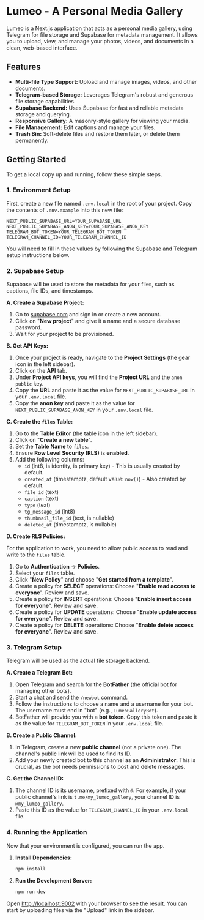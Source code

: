 # Lumeo - A Personal Media Gallery

Lumeo is a Next.js application that acts as a personal media gallery, using Telegram for file storage and Supabase for metadata management. It allows you to upload, view, and manage your photos, videos, and documents in a clean, web-based interface.

## Features

-   **Multi-file Type Support:** Upload and manage images, videos, and other documents.
-   **Telegram-based Storage:** Leverages Telegram's robust and generous file storage capabilities.
-   **Supabase Backend:** Uses Supabase for fast and reliable metadata storage and querying.
-   **Responsive Gallery:** A masonry-style gallery for viewing your media.
-   **File Management:** Edit captions and manage your files.
-   **Trash Bin:** Soft-delete files and restore them later, or delete them permanently.

## Getting Started

To get a local copy up and running, follow these simple steps.

### 1. Environment Setup

First, create a new file named `.env.local` in the root of your project. Copy the contents of `.env.example` into this new file:

```
NEXT_PUBLIC_SUPABASE_URL=YOUR_SUPABASE_URL
NEXT_PUBLIC_SUPABASE_ANON_KEY=YOUR_SUPABASE_ANON_KEY
TELEGRAM_BOT_TOKEN=YOUR_TELEGRAM_BOT_TOKEN
TELEGRAM_CHANNEL_ID=YOUR_TELEGRAM_CHANNEL_ID
```

You will need to fill in these values by following the Supabase and Telegram setup instructions below.

### 2. Supabase Setup

Supabase will be used to store the metadata for your files, such as captions, file IDs, and timestamps.

**A. Create a Supabase Project:**

1.  Go to [supabase.com](https://supabase.com) and sign in or create a new account.
2.  Click on "**New project**" and give it a name and a secure database password.
3.  Wait for your project to be provisioned.

**B. Get API Keys:**

1.  Once your project is ready, navigate to the **Project Settings** (the gear icon in the left sidebar).
2.  Click on the **API** tab.
3.  Under **Project API keys**, you will find the **Project URL** and the `anon` `public` key.
4.  Copy the **URL** and paste it as the value for `NEXT_PUBLIC_SUPABASE_URL` in your `.env.local` file.
5.  Copy the **anon key** and paste it as the value for `NEXT_PUBLIC_SUPABASE_ANON_KEY` in your `.env.local` file.

**C. Create the `files` Table:**

1.  Go to the **Table Editor** (the table icon in the left sidebar).
2.  Click on "**Create a new table**".
3.  Set the **Table Name** to `files`.
4.  Ensure **Row Level Security (RLS)** is **enabled**.
5.  Add the following columns:
    -   `id` (int8, is identity, is primary key) - This is usually created by default.
    -   `created_at` (timestamptz, default value: `now()`) - Also created by default.
    -   `file_id` (text)
    -   `caption` (text)
    -   `type` (text)
    -   `tg_message_id` (int8)
    -   `thumbnail_file_id` (text, is nullable)
    -   `deleted_at` (timestamptz, is nullable)

**D. Create RLS Policies:**

For the application to work, you need to allow public access to read and write to the `files` table.

1.  Go to **Authentication** -> **Policies**.
2.  Select your `files` table.
3.  Click "**New Policy**" and choose "**Get started from a template**".
4.  Create a policy for **SELECT** operations: Choose "**Enable read access to everyone**". Review and save.
5.  Create a policy for **INSERT** operations: Choose "**Enable insert access for everyone**". Review and save.
6.  Create a policy for **UPDATE** operations: Choose "**Enable update access for everyone**". Review and save.
7.  Create a policy for **DELETE** operations: Choose "**Enable delete access for everyone**". Review and save.

### 3. Telegram Setup

Telegram will be used as the actual file storage backend.

**A. Create a Telegram Bot:**

1.  Open Telegram and search for the **BotFather** (the official bot for managing other bots).
2.  Start a chat and send the `/newbot` command.
3.  Follow the instructions to choose a name and a username for your bot. The username must end in "bot" (e.g., `LumeoGalleryBot`).
4.  BotFather will provide you with a **bot token**. Copy this token and paste it as the value for `TELEGRAM_BOT_TOKEN` in your `.env.local` file.

**B. Create a Public Channel:**

1.  In Telegram, create a new **public channel** (not a private one). The channel's public link will be used to find its ID.
2.  Add your newly created bot to this channel as an **Administrator**. This is crucial, as the bot needs permissions to post and delete messages.

**C. Get the Channel ID:**

1.  The channel ID is its username, prefixed with `@`. For example, if your public channel's link is `t.me/my_lumeo_gallery`, your channel ID is `@my_lumeo_gallery`.
2.  Paste this ID as the value for `TELEGRAM_CHANNEL_ID` in your `.env.local` file.

### 4. Running the Application

Now that your environment is configured, you can run the app.

1.  **Install Dependencies:**
    ```bash
    npm install
    ```
2.  **Run the Development Server:**
    ```bash
    npm run dev
    ```

Open [http://localhost:9002](http://localhost:9002) with your browser to see the result. You can start by uploading files via the "Upload" link in the sidebar.
